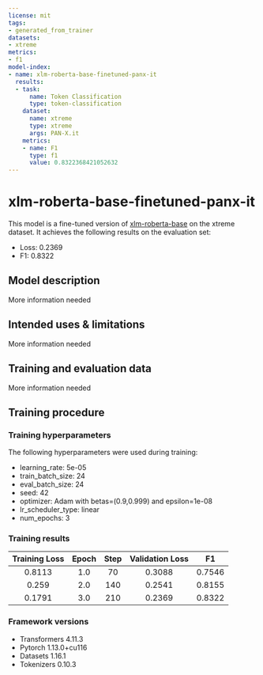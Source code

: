 ```yaml
---
license: mit
tags:
- generated_from_trainer
datasets:
- xtreme
metrics:
- f1
model-index:
- name: xlm-roberta-base-finetuned-panx-it
  results:
  - task:
      name: Token Classification
      type: token-classification
    dataset:
      name: xtreme
      type: xtreme
      args: PAN-X.it
    metrics:
    - name: F1
      type: f1
      value: 0.8322368421052632
---
```


<!-- This model card has been generated automatically according to the information the Trainer had access to. You
should probably proofread and complete it, then remove this comment. -->

# xlm-roberta-base-finetuned-panx-it

This model is a fine-tuned version of [xlm-roberta-base](https://huggingface.co/xlm-roberta-base) on the xtreme dataset.
It achieves the following results on the evaluation set:
- Loss: 0.2369
- F1: 0.8322

## Model description

More information needed

## Intended uses & limitations

More information needed

## Training and evaluation data

More information needed

## Training procedure

### Training hyperparameters

The following hyperparameters were used during training:
- learning_rate: 5e-05
- train_batch_size: 24
- eval_batch_size: 24
- seed: 42
- optimizer: Adam with betas=(0.9,0.999) and epsilon=1e-08
- lr_scheduler_type: linear
- num_epochs: 3

### Training results

| Training Loss | Epoch | Step | Validation Loss | F1     |
|:-------------:|:-----:|:----:|:---------------:|:------:|
| 0.8113        | 1.0   | 70   | 0.3088          | 0.7546 |
| 0.259         | 2.0   | 140  | 0.2541          | 0.8155 |
| 0.1791        | 3.0   | 210  | 0.2369          | 0.8322 |


### Framework versions

- Transformers 4.11.3
- Pytorch 1.13.0+cu116
- Datasets 1.16.1
- Tokenizers 0.10.3
